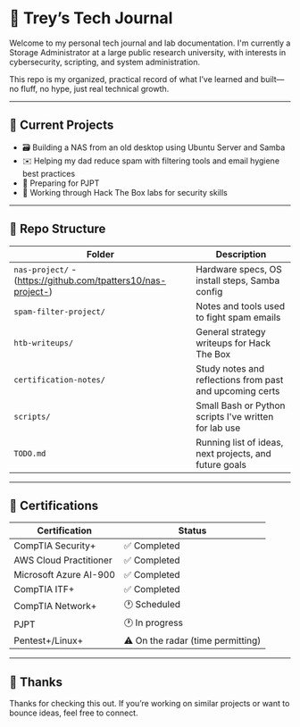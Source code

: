 # 🧠 Trey’s Tech Journal

Welcome to my personal tech journal and lab documentation. I'm currently a Storage Administrator at a large public research university, with interests in cybersecurity, scripting, and system administration.

This repo is my organized, practical record of what I’ve learned and built—no fluff, no hype, just real technical growth.

---

## 🔧 Current Projects
- 🗃️ Building a NAS from an old desktop using Ubuntu Server and Samba
- ✉️ Helping my dad reduce spam with filtering tools and email hygiene best practices
- 🎯 Preparing for  PJPT
- 🔐 Working through Hack The Box labs for security skills

---

## 📂 Repo Structure
| Folder | Description |
|--------|-------------|
| `nas-project/` -(https://github.com/tpatters10/nas-project-)  | Hardware specs, OS install steps, Samba config | 
| `spam-filter-project/` | Notes and tools used to fight spam emails |
| `htb-writeups/` | General strategy writeups for Hack The Box |
| `certification-notes/` | Study notes and reflections from past and upcoming certs |
| `scripts/` | Small Bash or Python scripts I've written for lab use |
| `TODO.md` | Running list of ideas, next projects, and future goals |

---

## 📜 Certifications
| Certification | Status |
|---------------|--------|
| CompTIA Security+ | ✅ Completed |
| AWS Cloud Practitioner | ✅ Completed |
| Microsoft Azure AI-900 | ✅ Completed |
| CompTIA ITF+ | ✅ Completed |
| CompTIA Network+ | 🕐 Scheduled |
| PJPT | 🕐 In progress |
| Pentest+/Linux+ | ⚠️ On the radar (time permitting) |

---

## 🙌 Thanks
Thanks for checking this out. If you’re working on similar projects or want to bounce ideas, feel free to connect.
